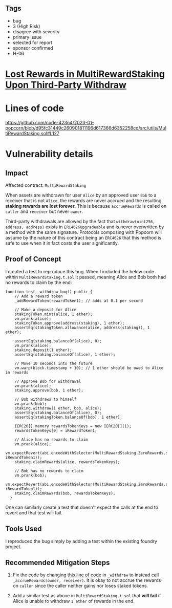 ## Tags

- bug
- 3 (High Risk)
- disagree with severity
- primary issue
- selected for report
- sponsor confirmed
- H-06

# [Lost Rewards in MultiRewardStaking Upon Third-Party Withdraw](https://github.com/code-423n4/2023-01-popcorn-findings/issues/386) 

# Lines of code

https://github.com/code-423n4/2023-01-popcorn/blob/d95fc31449c260901811196d617366d6352258cd/src/utils/MultiRewardStaking.sol#L127


# Vulnerability details

## Impact

Affected contract: `MultiRewardStaking`

When assets are withdrawn for user `Alice` by an approved user `Bob` to a receiver that is not `Alice`, the rewards are never accrued and the resulting **staking rewards are lost forever**. This is because `accrueRewards` is called on `caller` and `receiver` but never `owner`.

Third-party withdrawals are allowed by the fact that `withdraw(uint256, address, address)` exists in `ERC4626Upgradeable` and is never overwritten by a method with the same signature. Protocols composing with Popcorn will assume by the nature of this contract being an `ERC4626` that this method is safe to use when it in fact costs the user significantly. 

## Proof of Concept
I created a test to reproduce this bug. When I included the below code within `MultiRewardStaking.t.sol` it passed, meaning Alice and Bob both had no rewards to claim by the end:

```
function test__withdraw_bug() public {
    // Add a reward token
    _addRewardToken(rewardToken1); // adds at 0.1 per second

    // Make a deposit for Alice
    stakingToken.mint(alice, 1 ether);
    vm.prank(alice);
    stakingToken.approve(address(staking), 1 ether);
    assertEq(stakingToken.allowance(alice, address(staking)), 1 ether);

    assertEq(staking.balanceOf(alice), 0);
    vm.prank(alice);
    staking.deposit(1 ether);
    assertEq(staking.balanceOf(alice), 1 ether);

    // Move 10 seconds into the future
    vm.warp(block.timestamp + 10); // 1 ether should be owed to Alice in rewards

    // Approve Bob for withdrawal
    vm.prank(alice);
    staking.approve(bob, 1 ether);

    // Bob withdraws to himself
    vm.prank(bob);
    staking.withdraw(1 ether, bob, alice);
    assertEq(staking.balanceOf(alice), 0);
    assertEq(stakingToken.balanceOf(bob), 1 ether);

    IERC20[] memory rewardsTokenKeys = new IERC20[](1);
    rewardsTokenKeys[0] = iRewardToken1;

    // Alice has no rewards to claim
    vm.prank(alice);
    vm.expectRevert(abi.encodeWithSelector(MultiRewardStaking.ZeroRewards.selector, iRewardToken1));
    staking.claimRewards(alice, rewardsTokenKeys);

    // Bob has no rewards to claim
    vm.prank(bob);
    vm.expectRevert(abi.encodeWithSelector(MultiRewardStaking.ZeroRewards.selector, iRewardToken1));
    staking.claimRewards(bob, rewardsTokenKeys);
  }
```

One can similarly create a test that doesn't expect the calls at the end to revert and that test will fail.

## Tools Used

I reproduced the bug simply by adding a test within the existing foundry project.

## Recommended Mitigation Steps

1) Fix the code by changing [this line of code](https://github.com/code-423n4/2023-01-popcorn/blob/d95fc31449c260901811196d617366d6352258cd/src/utils/MultiRewardStaking.sol#L127) in `_withdraw` to instead call `_accrueRewards(owner, receiver)`. It is okay to not accrue the rewards on `caller` since the caller neither gains nor loses staked tokens.

2) Add a similar test as above in `MultiRewardStaking.t.sol` that **will fail** if Alice is unable to withdraw `1 ether` of rewards in the end.